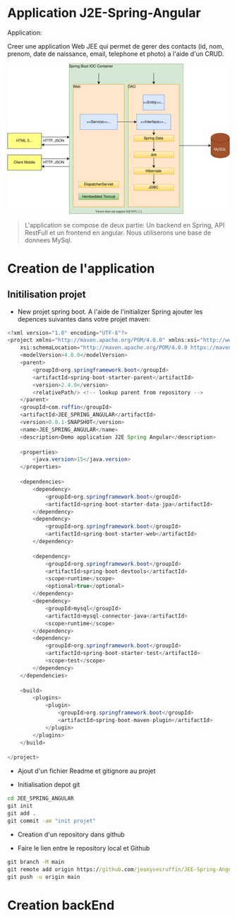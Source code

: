 # Application J2E-Spring-Angular

Application:

Creer une application Web JEE qui permet de gerer des contacts (id, nom, prenom, date de naissance, email, telephone et photo) a l'aide d'un CRUD.


<img src="src/main/resources/images/Architecture JEE spring Angular.svg">

>L'application se compose de deux partie: Un backend en Spring, API RestFull et un frontend en angular. Nous utiliserons une base de donnees MySql.


# Creation de l'application

## Initilisation projet

* New projet spring boot. A l'aide de l'initializer Spring ajouter les depences suivantes dans votre projet maven:


```java
<?xml version="1.0" encoding="UTF-8"?>
<project xmlns="http://maven.apache.org/POM/4.0.0" xmlns:xsi="http://www.w3.org/2001/XMLSchema-instance"
	xsi:schemaLocation="http://maven.apache.org/POM/4.0.0 https://maven.apache.org/xsd/maven-4.0.0.xsd">
	<modelVersion>4.0.0</modelVersion>
	<parent>
		<groupId>org.springframework.boot</groupId>
		<artifactId>spring-boot-starter-parent</artifactId>
		<version>2.4.0</version>
		<relativePath/> <!-- lookup parent from repository -->
	</parent>
	<groupId>com.ruffin</groupId>
	<artifactId>JEE_SPRING_ANGULAR</artifactId>
	<version>0.0.1-SNAPSHOT</version>
	<name>JEE_SPRING_ANGULAR</name>
	<description>Demo application J2E Spring Angular</description>

	<properties>
		<java.version>15</java.version>
	</properties>

	<dependencies>
		<dependency>
			<groupId>org.springframework.boot</groupId>
			<artifactId>spring-boot-starter-data-jpa</artifactId>
		</dependency>
		<dependency>
			<groupId>org.springframework.boot</groupId>
			<artifactId>spring-boot-starter-web</artifactId>
		</dependency>

		<dependency>
			<groupId>org.springframework.boot</groupId>
			<artifactId>spring-boot-devtools</artifactId>
			<scope>runtime</scope>
			<optional>true</optional>
		</dependency>
		<dependency>
			<groupId>mysql</groupId>
			<artifactId>mysql-connector-java</artifactId>
			<scope>runtime</scope>
		</dependency>
		<dependency>
			<groupId>org.springframework.boot</groupId>
			<artifactId>spring-boot-starter-test</artifactId>
			<scope>test</scope>
		</dependency>
	</dependencies>

	<build>
		<plugins>
			<plugin>
				<groupId>org.springframework.boot</groupId>
				<artifactId>spring-boot-maven-plugin</artifactId>
			</plugin>
		</plugins>
	</build>

</project>

```

* Ajout d'un fichier Readme et gitignore au projet

* Initialisation depot git

```cmd
cd JEE_SPRING_ANGULAR
git init
git add .
git commit -am "init projet"
```

* Creation d'un repository dans github

* Faire le lien entre le repository local et Github

```cmd
git branch -M main
git remote add origin https://github.com/jeanyvesruffin/JEE-Spring-Angular.git
git push -u origin main
```

# Creation backEnd













